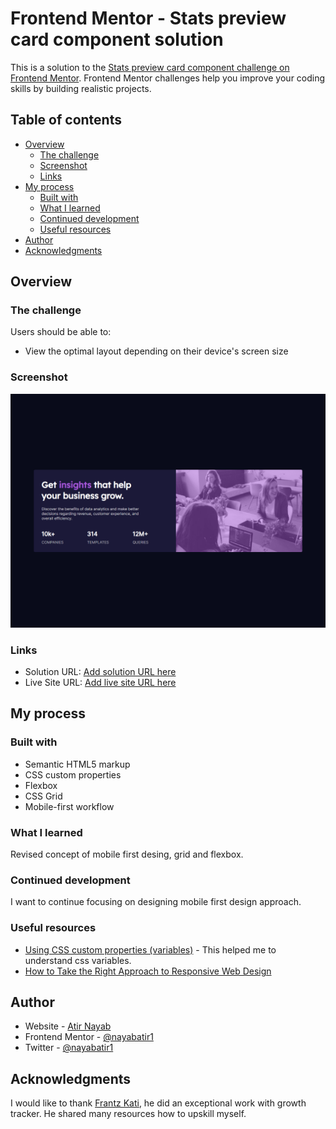 # Frontend Mentor - Stats preview card component solution

This is a solution to the [Stats preview card component challenge on Frontend Mentor](https://www.frontendmentor.io/challenges/stats-preview-card-component-8JqbgoU62). Frontend Mentor challenges help you improve your coding skills by building realistic projects.

## Table of contents

- [Overview](#overview)
  - [The challenge](#the-challenge)
  - [Screenshot](#screenshot)
  - [Links](#links)
- [My process](#my-process)
  - [Built with](#built-with)
  - [What I learned](#what-i-learned)
  - [Continued development](#continued-development)
  - [Useful resources](#useful-resources)
- [Author](#author)
- [Acknowledgments](#acknowledgments)

## Overview

### The challenge

Users should be able to:

- View the optimal layout depending on their device's screen size

### Screenshot

![](./images/Screenshot_20230201_014910.png)

### Links

- Solution URL: [Add solution URL here](https://github.com/nayabatir1/Stats-preview-card-component)
- Live Site URL: [Add live site URL here](https://nayabatir1.github.io/Stats-preview-card-component/)

## My process

### Built with

- Semantic HTML5 markup
- CSS custom properties
- Flexbox
- CSS Grid
- Mobile-first workflow

### What I learned

Revised concept of mobile first desing, grid and flexbox.

### Continued development

I want to continue focusing on designing mobile first design approach.

### Useful resources

- [Using CSS custom properties (variables)](https://developer.mozilla.org/en-US/docs/Web/CSS/Using_CSS_custom_properties) - This helped me to understand css variables.
- [How to Take the Right Approach to Responsive Web Design](https://www.freecodecamp.org/news/taking-the-right-approach-to-responsive-web-design/)

## Author

- Website - [Atir Nayab](https://www.your-site.com)
- Frontend Mentor - [@nayabatir1](https://www.frontendmentor.io/profile/nayabatir1)
- Twitter - [@nayabatir1](https://www.twitter.com/nayabatir1)

## Acknowledgments

I would like to thank [Frantz Kati](https://twitter.com/bahdcoder), he did an exceptional work with growth tracker. He shared many resources how to upskill myself.
